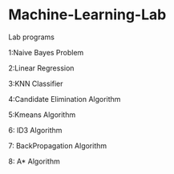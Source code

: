 # Machine-Learning-Lab
Lab programs

1:Naive Bayes Problem 


2:Linear Regression

3:KNN Classifier

4:Candidate Elimination Algorithm

5:Kmeans Algorithm

6: ID3 Algorithm

7: BackPropagation Algorithm

8: A* Algorithm
